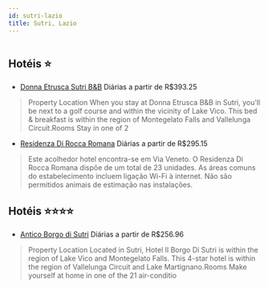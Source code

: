 ```yaml
---
id: sutri-lazio
title: Sutri, Lazio
---
```


<center><img src="https://assets.cosmos-data.com/1/01da78e2f7b95690448a85ba6ae644bd/281749.jpg" alt="" /></center>


## Hotéis ⭐️

-    [Donna Etrusca Sutri B&B](https://www.hurb.com/aud/https://www.hurb.com/hoteis/sutri/donna-etrusca-sutri-b-b-JNP-JP297738?cmp=18055) Diárias a partir de R$393.25
   > Property Location When you stay at Donna Etrusca B&amp;B in Sutri, you&apos;ll be next to a golf course and within the vicinity of Lake Vico.  This bed &amp; breakfast is within the region of Montegelato Falls and Vallelunga Circuit.Rooms Stay in one of 2
-    [Residenza Di Rocca Romana](https://www.hurb.com/aud/https://www.hurb.com/hoteis/sutri/residenza-di-rocca-romana-JNP-JP966395?cmp=18055) Diárias a partir de R$295.15
   > Este acolhedor hotel encontra-se em Via Veneto. O Residenza Di Rocca Romana dispõe de um total de 23 unidades. As áreas comuns do estabelecimento incluem ligação Wi-Fi à internet. Não são permitidos animais de estimação nas instalações. 

## Hotéis ⭐️⭐️⭐️⭐️

-    [Antico Borgo di Sutri](https://www.hurb.com/aud/https://www.hurb.com/hoteis/sutri/antico-borgo-di-sutri-JNP-JP666151?cmp=18055) Diárias a partir de R$256.96
   > Property Location Located in Sutri, Hotel Il Borgo Di Sutri is within the region of Lake Vico and Montegelato Falls. This 4-star hotel is within the region of Vallelunga Circuit and Lake Martignano.Rooms Make yourself at home in one of the 21 air-conditio
